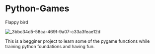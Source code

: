 # Python-Games
Flappy bird

![_3bbc34d5-58ca-469f-9a07-c33a3feae12d](https://github.com/Guilhermertp/Python-Games/assets/80826962/d90fb630-5fc1-43dd-84fd-fb30dab2b9b8)


This is a begginer project to learn some
of the pygame functions while training python foundations
and having fun.
